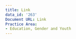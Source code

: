 ```yaml
---
title: Link
data_id: '263'
Document URL: Link
Practice Area:
- Education, Gender and Youth
---
```


